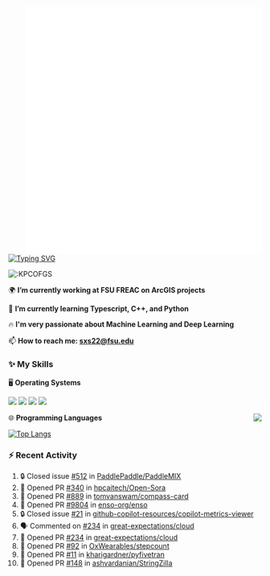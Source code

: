 <img align="right" width="470" src="github-metrics.svg">

[![Typing SVG](https://readme-typing-svg.herokuapp.com?duration=2500&vCenter=true&width=200&height=40&lines=Hello+World+👋)](https://git.io/typing-svg)

<img src="https://count.getloli.com/get/@:KPCOFGS" alt=":KPCOFGS" />

🌍 **I’m currently working at FSU FREAC on ArcGIS projects**

🌱 **I’m currently learning Typescript, C++, and Python**

🔥 **I'm very passionate about Machine Learning and Deep Learning**

📫 **How to reach me: sxs22@fsu.edu**

### ✨ **My Skills**

🖥️ **Operating Systems**

[![](https://img.shields.io/badge/-Linux-4fc08d?style=flat-square&logo=Linux&logoColor=fff)](https://www.linuxfoundation.org/)
[![](https://img.shields.io/badge/LinuxMint-47A248?style=flat-square&logo=linuxmint&logoColor=fff)](https://linuxmint.com/)
[![](https://img.shields.io/badge/Windows11-0078d6?style=flat-square&logo=windows&logoColor=fff)](https://www.microsoft.com/software-download/windows11)
[![](https://img.shields.io/badge/Ubuntu-E95420?style=flat-square&logo=ubuntu&logoColor=white)](https://ubuntu.com/download)

<a>
    <img align="right" src="https://github-readme-stats.vercel.app/api?username=KPCOFGS&theme=tokyonight&show_icons=true&show=reviews,prs_merged,prs_merged_percentage">
</a>

🌐 **Programming Languages**

[![Top Langs](https://github-readme-stats.vercel.app/api/top-langs/?username=KPCOFGS&theme=tokyonight)](https://github.com/anuraghazra/github-readme-stats)

### ⚡ **Recent Activity**
<!--START_SECTION:activity-->
1. 🔒 Closed issue [#512](https://github.com/PaddlePaddle/PaddleMIX/issues/512) in [PaddlePaddle/PaddleMIX](https://github.com/PaddlePaddle/PaddleMIX)
2. 💪 Opened PR [#340](https://github.com/hpcaitech/Open-Sora/pull/340) in [hpcaitech/Open-Sora](https://github.com/hpcaitech/Open-Sora)
3. 💪 Opened PR [#889](https://github.com/tomvanswam/compass-card/pull/889) in [tomvanswam/compass-card](https://github.com/tomvanswam/compass-card)
4. 💪 Opened PR [#9804](https://github.com/enso-org/enso/pull/9804) in [enso-org/enso](https://github.com/enso-org/enso)
5. 🔒 Closed issue [#21](https://github.com/github-copilot-resources/copilot-metrics-viewer/issues/21) in [github-copilot-resources/copilot-metrics-viewer](https://github.com/github-copilot-resources/copilot-metrics-viewer)
6. 🗣 Commented on [#234](https://github.com/great-expectations/cloud/pull/234#issuecomment-2080204560) in [great-expectations/cloud](https://github.com/great-expectations/cloud)
7. 💪 Opened PR [#234](https://github.com/great-expectations/cloud/pull/234) in [great-expectations/cloud](https://github.com/great-expectations/cloud)
8. 💪 Opened PR [#92](https://github.com/OxWearables/stepcount/pull/92) in [OxWearables/stepcount](https://github.com/OxWearables/stepcount)
9. 💪 Opened PR [#11](https://github.com/kharigardner/pyfivetran/pull/11) in [kharigardner/pyfivetran](https://github.com/kharigardner/pyfivetran)
10. 💪 Opened PR [#148](https://github.com/ashvardanian/StringZilla/pull/148) in [ashvardanian/StringZilla](https://github.com/ashvardanian/StringZilla)
<!--END_SECTION:activity-->
